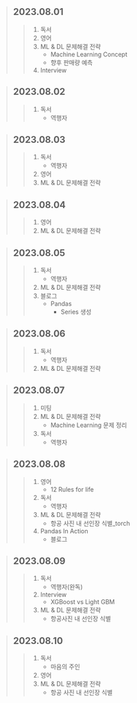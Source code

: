 > ## 2023.08.01
> > 1. 독서
> > 2. 영어
> > 3. ML & DL 문제해결 전략
> >    - Machine Learning Concept
> >    - 향후 판매량 예측
> > 4. Interview

> ## 2023.08.02
> > 1. 독서
> >    - 역행자

> ## 2023.08.03
> > 1. 독서
> >    - 역행자
> > 2. 영어
> > 3. ML & DL 문제해결 전략

> ## 2023.08.04
> > 1. 영어
> > 2. ML & DL 문제해결 전략

> ## 2023.08.05
> > 1. 독서
> >    - 역행자
> > 2. ML & DL 문제해결 전략
> > 3. 블로그
> >    - Pandas
> >      - Series 생성

> ## 2023.08.06
> > 1. 독서
> >    - 역행자
> > 2. ML & DL 문제해결 전략

> ## 2023.08.07
> > 1. 미팅
> > 2. ML & DL 문제해결 전략
> >    - Machine Learning 문제 정리
> > 3. 독서
> >    - 역행자

> ## 2023.08.08
> > 1. 영어
> >    - 12 Rules for life
> > 2. 독서
> >    - 역행자
> > 3. ML & DL 문제해결 전략
> >    - 항공 사진 내 선인장 식별_torch
> > 4. Pandas In Action
> >    - 블로그

> ## 2023.08.09
> > 1. 독서
> >    - 역행자(완독)
> > 2. Interview
> >    - XGBoost vs Light GBM
> > 3. ML & DL 문제해결 전략
> >    - 항공사진 내 선인장 식별

> ## 2023.08.10
> > 1. 독서
> >    - 마음의 주인
> > 2. 영어
> > 3. ML & DL 문제해결 전략
> >    - 항공 사진 내 선인장 식별
